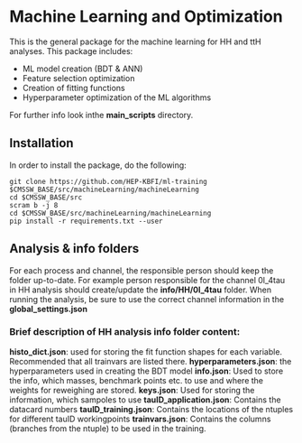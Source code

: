 # Machine Learning and Optimization

This is the general package for the machine learning for HH and ttH analyses. This package includes:

- ML model creation (BDT & ANN)
- Feature selection optimization
- Creation of fitting functions
- Hyperparameter optimization of the ML algorithms

For further info look inthe **main_scripts** directory.

## Installation

In order to install the package, do the following:


````console
git clone https://github.com/HEP-KBFI/ml-training $CMSSW_BASE/src/machineLearning/machineLearning
cd $CMSSW_BASE/src
scram b -j 8
cd $CMSSW_BASE/src/machineLearning/machineLearning
pip install -r requirements.txt --user
````

## Analysis & info folders

For each process and channel, the responsible person should keep the folder up-to-date. For example person responsible for the channel 0l_4tau in HH analysis should create/update the **info/HH/0l_4tau** folder.
When running the analysis, be sure to use the correct channel information in the **global_settings.json**


### Brief description of HH analysis info folder content:

**histo_dict.json**: used for storing the fit function shapes for each variable. Recommended that all trainvars are listed there.
**hyperparameters.json**: the hyperparameters used in creating the BDT model
**info.json**: Used to store the info, which masses, benchmark points etc. to use and where the weights for reweighing are stored.
**keys.json**: Used for storing the information, which sampoles to use
**tauID_application.json**: Contains the datacard numbers
**tauID_training.json**: Contains the locations of the ntuples for different tauID workingpoints
**trainvars.json**: Contains the columns (branches from the ntuple) to be used in the training.




